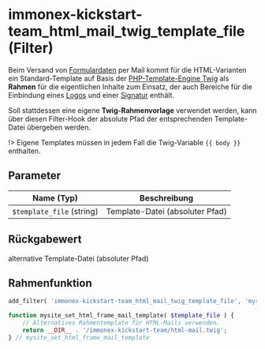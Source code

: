 # immonex-kickstart-team_html_mail_twig_template_file (Filter)

Beim Versand von [Formulardaten](../komponenten/kontaktformular) per Mail kommt für die HTML-Varianten ein Standard-Template auf Basis der [PHP-Template-Engine Twig](https://twig.symfony.com/) als **Rahmen** für die eigentlichen Inhalte zum Einsatz, der auch Bereiche für die Einbindung eines [Logos](../schnellstart/einrichtung#logo-logo-position) und einer [Signatur](../schnellstart/einrichtung#mailtext-signatur) enthält.

Soll stattdessen eine eigene **Twig-Rahmenvorlage** verwendet werden, kann über diesen Filter-Hook der absolute Pfad der entsprechenden Template-Datei übergeben werden.

!> Eigene Templates müssen in jedem Fall die Twig-Variable `{{ body }}` enthalten.

## Parameter

| Name (Typ) | Beschreibung |
| ---------- | ------------ |
| `$template_file` (string) | Template-Datei (absoluter Pfad) |

## Rückgabewert

alternative Template-Datei (absoluter Pfad)

## Rahmenfunktion

[](_info-snippet-einbindung.md ':include')

```php
add_filter( 'immonex-kickstart-team_html_mail_twig_template_file', 'mysite_set_html_frame_mail_template' );

function mysite_set_html_frame_mail_template( $template_file ) {
	// Alternatives Rahmentemplate für HTML-Mails verwenden.
	return __DIR__ . '/immonex-kickstart-team/html-mail.twig';
} // mysite_set_html_frame_mail_template
```

[](_backlink.md ':include')